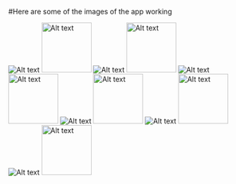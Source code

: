 #Here are some of the images of the app working

![Alt text](/assets/Image1.jpeg)
<img src="/assets/Image1.jpeg" alt="Alt text" width="100" height="100">
![Alt text](/assets/Image2.jpeg)
<img src="/path/to/image.jpg" alt="Alt text" width="100" height="100">
![Alt text](/assets/Image3.jpeg)
<img src="/path/to/image.jpg" alt="Alt text" width="100" height="100">
![Alt text](/assets/Image4.jpeg)
<img src="/path/to/image.jpg" alt="Alt text" width="100" height="100">
![Alt text](/assets/Image5.jpeg)
<img src="/path/to/image.jpg" alt="Alt text" width="100" height="100">
![Alt text](/assets/Image6.jpeg)
<img src="/path/to/image.jpg" alt="Alt text" width="100" height="100">
